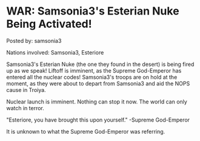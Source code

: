 # WAR: Samsonia3's Esterian Nuke Being Activated!

Posted by: samsonia3

Nations involved: Samsonia3, Esteriore

Samsonia3's Esterian Nuke (the one they found in the desert) is being fired up as we speak! Liftoff is imminent, as the Supreme God-Emperor has entered all the nuclear codes! Samsonia3's troops are on hold at the moment, as they were about to depart from Samsonia3 and aid the NOPS cause in Troiya.

Nuclear launch is imminent. Nothing can stop it now. The world can only watch in terror.

"Esteriore, you have brought this upon yourself." -Supreme God-Emperor

It is unknown to what the Supreme God-Emperor was referring.